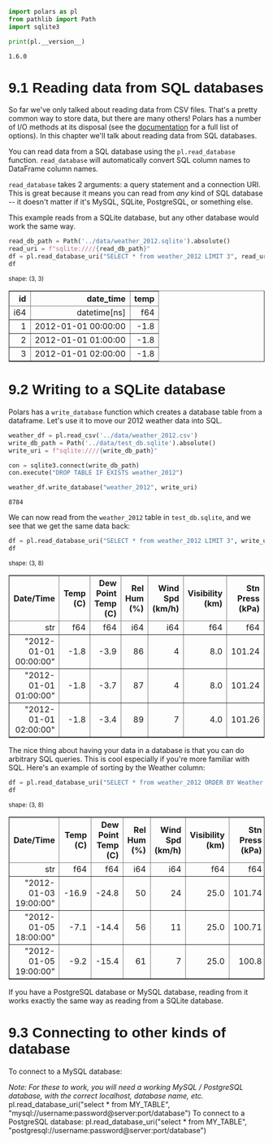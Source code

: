 ```python
import polars as pl
from pathlib import Path
import sqlite3

print(pl.__version__)
```

    1.6.0


# 9.1 Reading data from SQL databases

So far we've only talked about reading data from CSV files. That's a pretty common way to store data, but there are many others! Polars has a number of I/O methods at its disposal (see the [documentation](https://pola-rs.github.io/polars/py-polars/html/reference/io.html) for a full list of options). In this chapter we'll talk about reading data from SQL databases.

You can read data from a SQL database using the `pl.read_database` function. `read_database` will automatically convert SQL column names to DataFrame column names.

`read_database` takes 2 arguments: a query statement and a connection URI. This is great because it means you can read from *any* kind of SQL database -- it doesn't matter if it's MySQL, SQLite, PostgreSQL, or something else.

This example reads from a SQLite database, but any other database would work the same way.


```python
read_db_path = Path('../data/weather_2012.sqlite').absolute()
read_uri = f"sqlite:////{read_db_path}"
df = pl.read_database_uri("SELECT * from weather_2012 LIMIT 3", read_uri)
df
```




<div><style>
.dataframe > thead > tr,
.dataframe > tbody > tr {
  text-align: right;
  white-space: pre-wrap;
}
</style>
<small>shape: (3, 3)</small><table border="1" class="dataframe"><thead><tr><th>id</th><th>date_time</th><th>temp</th></tr><tr><td>i64</td><td>datetime[ns]</td><td>f64</td></tr></thead><tbody><tr><td>1</td><td>2012-01-01 00:00:00</td><td>-1.8</td></tr><tr><td>2</td><td>2012-01-01 01:00:00</td><td>-1.8</td></tr><tr><td>3</td><td>2012-01-01 02:00:00</td><td>-1.8</td></tr></tbody></table></div>



# 9.2 Writing to a SQLite database

Polars has a `write_database` function which creates a database table from a dataframe. Let's use it to move our 2012 weather data into SQL.


```python
weather_df = pl.read_csv('../data/weather_2012.csv')
write_db_path = Path('../data/test_db.sqlite').absolute()
write_uri = f"sqlite:////{write_db_path}"

con = sqlite3.connect(write_db_path)
con.execute("DROP TABLE IF EXISTS weather_2012")

weather_df.write_database("weather_2012", write_uri)
```




    8784



We can now read from the `weather_2012` table in  `test_db.sqlite`, and we see that we get the same data back:


```python
df = pl.read_database_uri("SELECT * from weather_2012 LIMIT 3", write_uri)
df
```




<div><style>
.dataframe > thead > tr,
.dataframe > tbody > tr {
  text-align: right;
  white-space: pre-wrap;
}
</style>
<small>shape: (3, 8)</small><table border="1" class="dataframe"><thead><tr><th>Date/Time</th><th>Temp (C)</th><th>Dew Point Temp (C)</th><th>Rel Hum (%)</th><th>Wind Spd (km/h)</th><th>Visibility (km)</th><th>Stn Press (kPa)</th><th>Weather</th></tr><tr><td>str</td><td>f64</td><td>f64</td><td>i64</td><td>i64</td><td>f64</td><td>f64</td><td>str</td></tr></thead><tbody><tr><td>&quot;2012-01-01 00:00:00&quot;</td><td>-1.8</td><td>-3.9</td><td>86</td><td>4</td><td>8.0</td><td>101.24</td><td>&quot;Fog&quot;</td></tr><tr><td>&quot;2012-01-01 01:00:00&quot;</td><td>-1.8</td><td>-3.7</td><td>87</td><td>4</td><td>8.0</td><td>101.24</td><td>&quot;Fog&quot;</td></tr><tr><td>&quot;2012-01-01 02:00:00&quot;</td><td>-1.8</td><td>-3.4</td><td>89</td><td>7</td><td>4.0</td><td>101.26</td><td>&quot;Freezing Drizzle,Fog&quot;</td></tr></tbody></table></div>



The nice thing about having your data in a database is that you can do arbitrary SQL queries. This is cool especially if you're more familiar with SQL. Here's an example of sorting by the Weather column:


```python
df = pl.read_database_uri("SELECT * from weather_2012 ORDER BY Weather LIMIT 3", write_uri)
df
```




<div><style>
.dataframe > thead > tr,
.dataframe > tbody > tr {
  text-align: right;
  white-space: pre-wrap;
}
</style>
<small>shape: (3, 8)</small><table border="1" class="dataframe"><thead><tr><th>Date/Time</th><th>Temp (C)</th><th>Dew Point Temp (C)</th><th>Rel Hum (%)</th><th>Wind Spd (km/h)</th><th>Visibility (km)</th><th>Stn Press (kPa)</th><th>Weather</th></tr><tr><td>str</td><td>f64</td><td>f64</td><td>i64</td><td>i64</td><td>f64</td><td>f64</td><td>str</td></tr></thead><tbody><tr><td>&quot;2012-01-03 19:00:00&quot;</td><td>-16.9</td><td>-24.8</td><td>50</td><td>24</td><td>25.0</td><td>101.74</td><td>&quot;Clear&quot;</td></tr><tr><td>&quot;2012-01-05 18:00:00&quot;</td><td>-7.1</td><td>-14.4</td><td>56</td><td>11</td><td>25.0</td><td>100.71</td><td>&quot;Clear&quot;</td></tr><tr><td>&quot;2012-01-05 19:00:00&quot;</td><td>-9.2</td><td>-15.4</td><td>61</td><td>7</td><td>25.0</td><td>100.8</td><td>&quot;Clear&quot;</td></tr></tbody></table></div>



If you have a PostgreSQL database or MySQL database, reading from it works exactly the same way as reading from a SQLite database.

# 9.3 Connecting to other kinds of database

To connect to a MySQL database:

*Note: For these to work, you will need a working MySQL / PostgreSQL database, with the correct localhost, database name, etc.*
pl.read_database_uri("select * from MY_TABLE", "mysql://username:password@server:port/database")
To connect to a PostgreSQL database:
pl.read_database_uri("select * from MY_TABLE", "postgresql://username:password@server:port/database")
<style>
    @font-face {
        font-family: "Computer Modern";
        src: url('http://mirrors.ctan.org/fonts/cm-unicode/fonts/otf/cmunss.otf');
    }
    div.cell{
        width:800px;
        margin-left:16% !important;
        margin-right:auto;
    }
    h1 {
        font-family: Helvetica, serif;
    }
    h4{
        margin-top:12px;
        margin-bottom: 3px;
       }
    div.text_cell_render{
        font-family: Computer Modern, "Helvetica Neue", Arial, Helvetica, Geneva, sans-serif;
        line-height: 145%;
        font-size: 130%;
        width:800px;
        margin-left:auto;
        margin-right:auto;
    }
    .CodeMirror{
            font-family: "Source Code Pro", source-code-pro,Consolas, monospace;
    }
    .text_cell_render h5 {
        font-weight: 300;
        font-size: 22pt;
        color: #4057A1;
        font-style: italic;
        margin-bottom: .5em;
        margin-top: 0.5em;
        display: block;
    }
    
    .warning{
        color: rgb( 240, 20, 20 )
        }  
